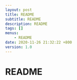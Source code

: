 ```yaml
---
layout: post
title: README
subtitle: README
description: README
tags: []
menus:
    - README
date: 2020-11-26 21:32:22 +800
version: 1.0
---
```

    
# README    